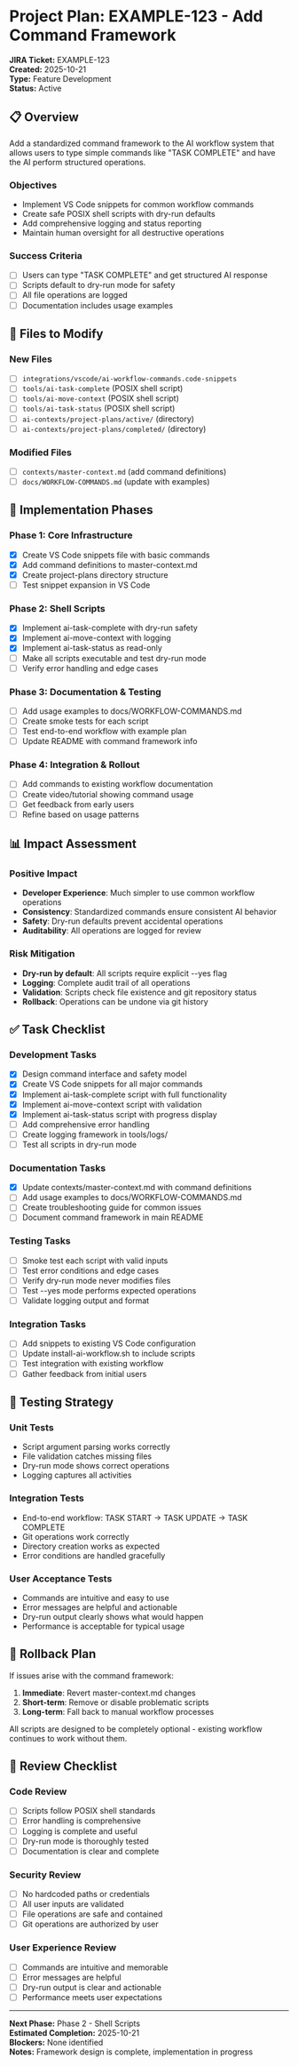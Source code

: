 # Project Plan: EXAMPLE-123 - Add Command Framework

**JIRA Ticket:** EXAMPLE-123  
**Created:** 2025-10-21  
**Type:** Feature Development  
**Status:** Active  

## 📋 Overview

Add a standardized command framework to the AI workflow system that allows users to type simple commands like "TASK COMPLETE" and have the AI perform structured operations.

### Objectives
- Implement VS Code snippets for common workflow commands
- Create safe POSIX shell scripts with dry-run defaults
- Add comprehensive logging and status reporting
- Maintain human oversight for all destructive operations

### Success Criteria
- [ ] Users can type "TASK COMPLETE" and get structured AI response
- [ ] Scripts default to dry-run mode for safety
- [ ] All file operations are logged
- [ ] Documentation includes usage examples

## 📁 Files to Modify

### New Files
- [ ] `integrations/vscode/ai-workflow-commands.code-snippets`
- [ ] `tools/ai-task-complete` (POSIX shell script)
- [ ] `tools/ai-move-context` (POSIX shell script)  
- [ ] `tools/ai-task-status` (POSIX shell script)
- [ ] `ai-contexts/project-plans/active/` (directory)
- [ ] `ai-contexts/project-plans/completed/` (directory)

### Modified Files
- [ ] `contexts/master-context.md` (add command definitions)
- [ ] `docs/WORKFLOW-COMMANDS.md` (update with examples)

## 🎯 Implementation Phases

### Phase 1: Core Infrastructure
- [x] Create VS Code snippets file with basic commands
- [x] Add command definitions to master-context.md
- [x] Create project-plans directory structure
- [ ] Test snippet expansion in VS Code

### Phase 2: Shell Scripts
- [x] Implement ai-task-complete with dry-run safety
- [x] Implement ai-move-context with logging
- [x] Implement ai-task-status as read-only
- [ ] Make all scripts executable and test dry-run mode
- [ ] Verify error handling and edge cases

### Phase 3: Documentation & Testing
- [ ] Add usage examples to docs/WORKFLOW-COMMANDS.md
- [ ] Create smoke tests for each script
- [ ] Test end-to-end workflow with example plan
- [ ] Update README with command framework info

### Phase 4: Integration & Rollout
- [ ] Add commands to existing workflow documentation
- [ ] Create video/tutorial showing command usage
- [ ] Get feedback from early users
- [ ] Refine based on usage patterns

## 📊 Impact Assessment

### Positive Impact
- **Developer Experience**: Much simpler to use common workflow operations
- **Consistency**: Standardized commands ensure consistent AI behavior
- **Safety**: Dry-run defaults prevent accidental operations
- **Auditability**: All operations are logged for review

### Risk Mitigation
- **Dry-run by default**: All scripts require explicit --yes flag
- **Logging**: Complete audit trail of all operations
- **Validation**: Scripts check file existence and git repository status
- **Rollback**: Operations can be undone via git history

## ✅ Task Checklist

### Development Tasks
- [x] Design command interface and safety model
- [x] Create VS Code snippets for all major commands
- [x] Implement ai-task-complete script with full functionality
- [x] Implement ai-move-context script with validation
- [x] Implement ai-task-status script with progress display
- [ ] Add comprehensive error handling
- [ ] Create logging framework in tools/logs/
- [ ] Test all scripts in dry-run mode

### Documentation Tasks
- [x] Update contexts/master-context.md with command definitions
- [ ] Add usage examples to docs/WORKFLOW-COMMANDS.md
- [ ] Create troubleshooting guide for common issues
- [ ] Document command framework in main README

### Testing Tasks
- [ ] Smoke test each script with valid inputs
- [ ] Test error conditions and edge cases
- [ ] Verify dry-run mode never modifies files
- [ ] Test --yes mode performs expected operations
- [ ] Validate logging output and format

### Integration Tasks
- [ ] Add snippets to existing VS Code configuration
- [ ] Update install-ai-workflow.sh to include scripts
- [ ] Test integration with existing workflow
- [ ] Gather feedback from initial users

## 🧪 Testing Strategy

### Unit Tests
- Script argument parsing works correctly
- File validation catches missing files
- Dry-run mode shows correct operations
- Logging captures all activities

### Integration Tests  
- End-to-end workflow: TASK START → TASK UPDATE → TASK COMPLETE
- Git operations work correctly
- Directory creation works as expected
- Error conditions are handled gracefully

### User Acceptance Tests
- Commands are intuitive and easy to use
- Error messages are helpful and actionable
- Dry-run output clearly shows what would happen
- Performance is acceptable for typical usage

## 🔄 Rollback Plan

If issues arise with the command framework:

1. **Immediate**: Revert master-context.md changes
2. **Short-term**: Remove or disable problematic scripts
3. **Long-term**: Fall back to manual workflow processes

All scripts are designed to be completely optional - existing workflow continues to work without them.

## 👀 Review Checklist

### Code Review
- [ ] Scripts follow POSIX shell standards
- [ ] Error handling is comprehensive
- [ ] Logging is complete and useful
- [ ] Dry-run mode is thoroughly tested
- [ ] Documentation is clear and complete

### Security Review
- [ ] No hardcoded paths or credentials
- [ ] All user inputs are validated
- [ ] File operations are safe and contained
- [ ] Git operations are authorized by user

### User Experience Review
- [ ] Commands are intuitive and memorable
- [ ] Error messages are helpful
- [ ] Dry-run output is clear and actionable
- [ ] Performance meets user expectations

---

**Next Phase:** Phase 2 - Shell Scripts  
**Estimated Completion:** 2025-10-21  
**Blockers:** None identified  
**Notes:** Framework design is complete, implementation in progress